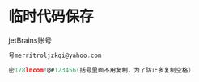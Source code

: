 # 临时代码保存

jetBrains账号

```go
号merritroljzkqi@yahoo.com

密178lncom!@#123456(括号里面不用复制，为了防止多复制空格)
```



